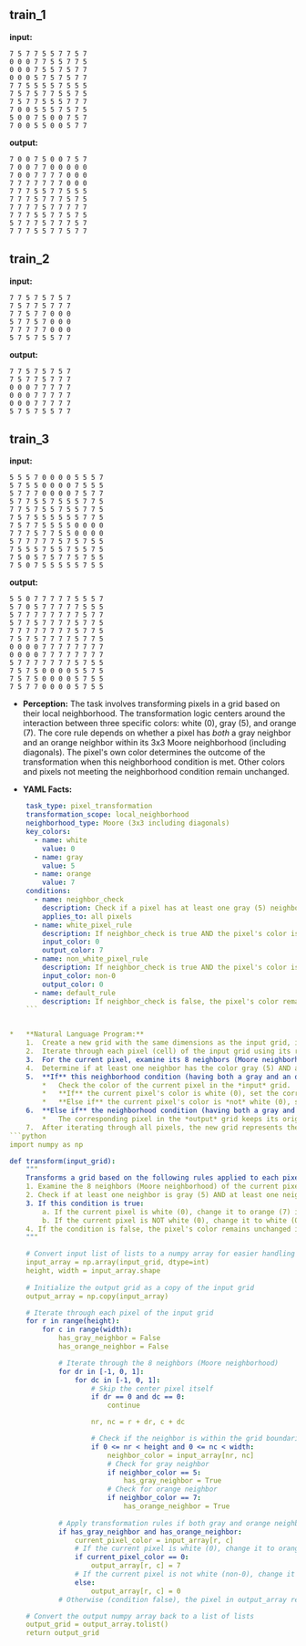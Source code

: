 
## train_1

**input:**
```
7 5 7 7 5 5 7 7 5 7
0 0 0 7 7 5 5 7 7 5
0 0 0 7 5 5 7 5 7 7
0 0 0 5 7 5 7 5 7 7
7 7 5 5 5 5 7 5 5 5
7 5 7 5 7 7 5 5 7 5
7 5 7 7 5 5 5 7 7 7
7 0 0 5 5 5 7 5 7 5
5 0 0 7 5 0 0 7 5 7
7 0 0 5 5 0 0 5 7 7
```


**output:**
```
7 0 0 7 5 0 0 7 5 7
7 0 0 7 7 0 0 0 0 0
7 0 0 7 7 7 7 0 0 0
7 7 7 7 7 7 7 0 0 0
7 7 7 5 5 7 7 5 5 5
7 7 7 5 7 7 7 5 7 5
7 7 7 7 5 7 7 7 7 7
7 7 7 5 5 7 7 5 7 5
5 7 7 7 5 7 7 7 5 7
7 7 7 5 5 7 7 5 7 7
```


## train_2

**input:**
```
7 7 5 7 5 7 5 7
7 5 7 7 5 7 7 7
7 7 5 7 7 0 0 0
5 7 7 5 7 0 0 0
7 7 7 7 7 0 0 0
5 7 5 7 5 5 7 7
```


**output:**
```
7 7 5 7 5 7 5 7
7 5 7 7 5 7 7 7
0 0 0 7 7 7 7 7
0 0 0 7 7 7 7 7
0 0 0 7 7 7 7 7
5 7 5 7 5 5 7 7
```


## train_3

**input:**
```
5 5 5 7 0 0 0 0 5 5 5 7
5 7 5 5 0 0 0 0 7 5 5 5
5 7 7 7 0 0 0 0 7 5 7 7
5 7 7 5 5 7 5 5 5 7 7 5
7 7 5 7 5 5 7 5 5 7 7 5
7 5 7 5 5 5 5 5 5 7 7 5
7 5 7 7 5 5 5 5 0 0 0 0
7 7 7 5 7 7 5 5 0 0 0 0
5 7 7 7 7 7 5 7 5 7 5 5
7 5 5 5 7 5 5 7 5 5 7 5
7 5 0 5 7 5 7 7 5 7 5 5
7 5 0 7 5 5 5 5 5 7 5 5
```


**output:**
```
5 5 0 7 7 7 7 7 5 5 5 7
5 7 0 5 7 7 7 7 7 5 5 5
5 7 7 7 7 7 7 7 7 5 7 7
5 7 7 5 7 7 7 7 5 7 7 5
7 7 7 7 7 7 7 7 5 7 7 5
7 5 7 5 7 7 7 7 5 7 7 5
0 0 0 0 7 7 7 7 7 7 7 7
0 0 0 0 7 7 7 7 7 7 7 7
5 7 7 7 7 7 7 7 5 7 5 5
7 5 7 5 0 0 0 0 5 5 7 5
7 5 7 5 0 0 0 0 5 7 5 5
7 5 7 7 0 0 0 0 5 7 5 5
```

*   **Perception:**
    The task involves transforming pixels in a grid based on their local neighborhood. The transformation logic centers around the interaction between three specific colors: white (0), gray (5), and orange (7). The core rule depends on whether a pixel has *both* a gray neighbor and an orange neighbor within its 3x3 Moore neighborhood (including diagonals). The pixel's own color determines the outcome of the transformation when this neighborhood condition is met. Other colors and pixels not meeting the neighborhood condition remain unchanged.

*   **YAML Facts:**
    
```yaml
    task_type: pixel_transformation
    transformation_scope: local_neighborhood
    neighborhood_type: Moore (3x3 including diagonals)
    key_colors:
      - name: white
        value: 0
      - name: gray
        value: 5
      - name: orange
        value: 7
    conditions:
      - name: neighbor_check
        description: Check if a pixel has at least one gray (5) neighbor AND at least one orange (7) neighbor.
        applies_to: all pixels
      - name: white_pixel_rule
        description: If neighbor_check is true AND the pixel's color is white (0), change the pixel's color to orange (7).
        input_color: 0
        output_color: 7
      - name: non_white_pixel_rule
        description: If neighbor_check is true AND the pixel's color is NOT white (0), change the pixel's color to white (0).
        input_color: non-0
        output_color: 0
      - name: default_rule
        description: If neighbor_check is false, the pixel's color remains unchanged.
    ```


*   **Natural Language Program:**
    1.  Create a new grid with the same dimensions as the input grid, initially copying all pixel values from the input.
    2.  Iterate through each pixel (cell) of the input grid using its row and column index.
    3.  For the current pixel, examine its 8 neighbors (Moore neighborhood: adjacent horizontally, vertically, and diagonally).
    4.  Determine if at least one neighbor has the color gray (5) AND at least one neighbor has the color orange (7).
    5.  **If** this neighborhood condition (having both a gray and an orange neighbor) is **true**:
        *   Check the color of the current pixel in the *input* grid.
        *   **If** the current pixel's color is white (0), set the corresponding pixel in the *output* grid to orange (7).
        *   **Else if** the current pixel's color is *not* white (0), set the corresponding pixel in the *output* grid to white (0).
    6.  **Else if** the neighborhood condition (having both a gray and an orange neighbor) is **false**:
        *   The corresponding pixel in the *output* grid keeps its original color (copied in step 1).
    7.  After iterating through all pixels, the new grid represents the final output.
```python
import numpy as np

def transform(input_grid):
    """
    Transforms a grid based on the following rules applied to each pixel:
    1. Examine the 8 neighbors (Moore neighborhood) of the current pixel.
    2. Check if at least one neighbor is gray (5) AND at least one neighbor is orange (7).
    3. If this condition is true:
        a. If the current pixel is white (0), change it to orange (7) in the output grid.
        b. If the current pixel is NOT white (0), change it to white (0) in the output grid.
    4. If the condition is false, the pixel's color remains unchanged in the output grid.
    """

    # Convert input list of lists to a numpy array for easier handling
    input_array = np.array(input_grid, dtype=int)
    height, width = input_array.shape
    
    # Initialize the output grid as a copy of the input grid
    output_array = np.copy(input_array)

    # Iterate through each pixel of the input grid
    for r in range(height):
        for c in range(width):
            has_gray_neighbor = False
            has_orange_neighbor = False

            # Iterate through the 8 neighbors (Moore neighborhood)
            for dr in [-1, 0, 1]:
                for dc in [-1, 0, 1]:
                    # Skip the center pixel itself
                    if dr == 0 and dc == 0:
                        continue

                    nr, nc = r + dr, c + dc

                    # Check if the neighbor is within the grid boundaries
                    if 0 <= nr < height and 0 <= nc < width:
                        neighbor_color = input_array[nr, nc]
                        # Check for gray neighbor
                        if neighbor_color == 5:
                            has_gray_neighbor = True
                        # Check for orange neighbor
                        if neighbor_color == 7:
                            has_orange_neighbor = True
            
            # Apply transformation rules if both gray and orange neighbors are found
            if has_gray_neighbor and has_orange_neighbor:
                current_pixel_color = input_array[r, c]
                # If the current pixel is white (0), change it to orange (7)
                if current_pixel_color == 0:
                    output_array[r, c] = 7
                # If the current pixel is not white (non-0), change it to white (0)
                else:
                    output_array[r, c] = 0
            # Otherwise (condition false), the pixel in output_array retains its original value (already copied)

    # Convert the output numpy array back to a list of lists
    output_grid = output_array.tolist()
    return output_grid
```
